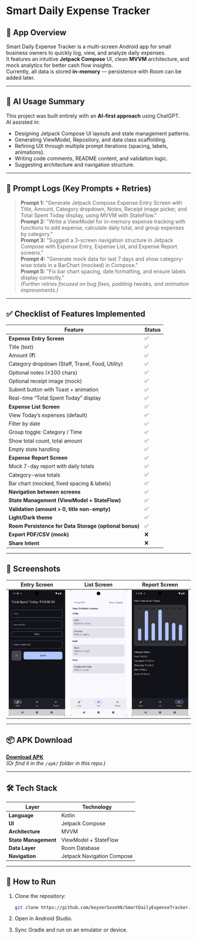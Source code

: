 # Smart Daily Expense Tracker

## 📌 App Overview
Smart Daily Expense Tracker is a multi-screen Android app for small business owners to quickly log, view, and analyze daily expenses.  
It features an intuitive **Jetpack Compose** UI, clean **MVVM** architecture, and mock analytics for better cash flow insights.  
Currently, all data is stored **in-memory** — persistence with Room can be added later.

---

## 🤖 AI Usage Summary
This project was built entirely with an **AI-first approach** using ChatGPT.  
AI assisted in:
- Designing Jetpack Compose UI layouts and state management patterns.
- Generating ViewModel, Repository, and data class scaffolding.
- Refining UX through multiple prompt iterations (spacing, labels, animations).
- Writing code comments, README content, and validation logic.
- Suggesting architecture and navigation structure.

---

## 📜 Prompt Logs (Key Prompts + Retries)
> **Prompt 1:** "Generate Jetpack Compose Expense Entry Screen with Title, Amount, Category dropdown, Notes, Receipt image picker, and Total Spent Today display, using MVVM with StateFlow."  
> **Prompt 2:** "Write a ViewModel for in-memory expense tracking with functions to add expense, calculate daily total, and group expenses by category."  
> **Prompt 3:** "Suggest a 3-screen navigation structure in Jetpack Compose with Expense Entry, Expense List, and Expense Report screens."  
> **Prompt 4:** "Generate mock data for last 7 days and show category-wise totals in a BarChart (mocked) in Compose."  
> **Prompt 5:** "Fix bar chart spacing, date formatting, and ensure labels display correctly."  
> *(Further retries focused on bug fixes, padding tweaks, and animation improvements.)*

---

## ✅ Checklist of Features Implemented
| Feature | Status |
|---------|--------|
| **Expense Entry Screen** | ✅ |
| Title (text) | ✅ |
| Amount (₹) | ✅ |
| Category dropdown (Staff, Travel, Food, Utility) | ✅ |
| Optional notes (≤100 chars) | ✅ |
| Optional receipt image (mock) | ✅ |
| Submit button with Toast + animation | ✅ |
| Real-time “Total Spent Today” display | ✅ |
| **Expense List Screen** | ✅ |
| View Today’s expenses (default) | ✅ |
| Filter by date | ✅ |
| Group toggle: Category / Time | ✅ |
| Show total count, total amount | ✅ |
| Empty state handling | ✅ |
| **Expense Report Screen** | ✅ |
| Mock 7-day report with daily totals | ✅ |
| Category-wise totals | ✅ |
| Bar chart (mocked, fixed spacing & labels) | ✅ |
| **Navigation between screens** | ✅ |
| **State Management (ViewModel + StateFlow)** | ✅ |
| **Validation (amount > 0, title non-empty)** | ✅ |
| **Light/Dark theme** | ✅ |
| **Room Persistence for Data Storage (optional bonus)** | ✅ |
| **Export PDF/CSV (mock)** | ❌ |
| **Share Intent** | ❌ |

---

## 📱 Screenshots
| Entry Screen | List Screen | Report Screen |
|--------------|-------------|---------------|
| ![Entry](screenshots/entry.png) | ![List](screenshots/list.png) | ![Report](screenshots/report.png) |

---

## 📦 APK Download
[**Download APK**](apk/app-release.apk)  
*(Or find it in the `/apk/` folder in this repo.)*

---

## 🛠️ Tech Stack
| Layer | Technology |
|-------|------------|
| **Language** | Kotlin |
| **UI** | Jetpack Compose |
| **Architecture** | MVVM |
| **State Management** | ViewModel + StateFlow |
| **Data Layer** | Room Database |
| **Navigation** | Jetpack Navigation Compose |

---

## 🚀 How to Run
1. Clone the repository:
   ```bash
   git clone https://github.com/keyserSoze98/SmartDailyExpenseTracker.git
   
2. Open in Android Studio.

3. Sync Gradle and run on an emulator or device.
